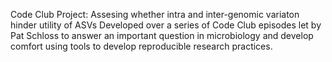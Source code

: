Code Club Project: Assesing whether intra and inter-genomic variaton hinder utility of ASVs
Developed over a series of Code Club episodes let by Pat Schloss to answer an important question in microbiology and
develop comfort using tools to develop reproducible research practices.
